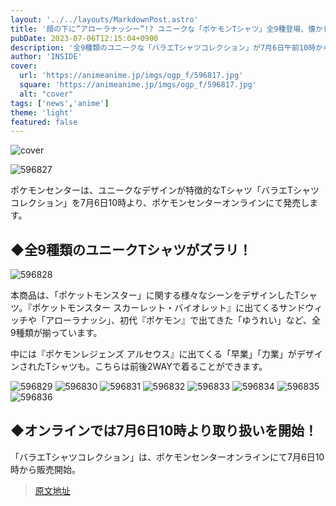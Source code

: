 ```yaml
---
layout: '../../layouts/MarkdownPost.astro'
title: '顔の下に”アローラナッシー”!? ユニークな「ポケモンTシャツ」全9種登場、懐かしの初代「ゆうれい」も'
pubDate: 2023-07-06T12:15:04+0900
description: '全9種類のユニークな「バラエTシャツコレクション」が7月6日午前10時から、ポケモンセンターオンラインで発売！'
author: 'INSIDE'
cover:
  url: 'https://animeanime.jp/imgs/ogp_f/596817.jpg'
  square: 'https://animeanime.jp/imgs/ogp_f/596817.jpg'
  alt: "cover"
tags: ['news','anime']
theme: 'light'
featured: false
---
```


![cover](https://animeanime.jp/imgs/ogp_f/596817.jpg)

![596827](/imgs/zoom/596827.png)

ポケモンセンターは、ユニークなデザインが特徴的なTシャツ「バラエTシャツコレクション」を7月6日10時より、ポケモンセンターオンラインにて発売します。

## ◆全9種類のユニークTシャツがズラリ！

![596828](/imgs/zoom/596828.png)

本商品は、「ポケットモンスター」に関する様々なシーンをデザインしたTシャツ。『ポケットモンスター スカーレット・バイオレット』に出てくるサンドウィッチや「アローラナッシ」、初代『ポケモン』で出てきた「ゆうれい」など、全9種類が揃っています。

中には『ポケモンレジェンズ アルセウス』に出てくる「早業」「力業」がデザインされたTシャツも。こちらは前後2WAYで着ることができます。

![596829](/imgs/zoom/596829.png)
![596830](/imgs/zoom/596830.png)
![596831](/imgs/zoom/596831.png)
![596832](/imgs/zoom/596832.png)
![596833](/imgs/zoom/596833.png)
![596834](/imgs/zoom/596834.png)
![596835](/imgs/zoom/596835.png)
![596836](/imgs/zoom/596836.png)

## ◆オンラインでは7月6日10時より取り扱いを開始！

「バラエTシャツコレクション」は、ポケモンセンターオンラインにて7月6日10時から販売開始。

>[原文地址](https://animeanime.jp/article/2023/07/06/78397.html)  